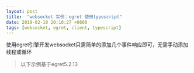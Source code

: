 ```yaml
---
layout: post
title:  "websocket 实例：egret 使用typescript"
date: 2019-02-10 20:10:27 +0800
tags: [websocket, egret, client, typescript]
---
```


<!-- # websocket 实例：egret 使用typescript -->

使用egret引擎开发websocket只需简单的添加几个事件响应即可，无需手动添加线程或循环<br>
> 以下示例基于egret5.2.13

<script src="https://gist.github.com/sunny352/4356898c64bac3bda094f1b003474516.js"></script>
